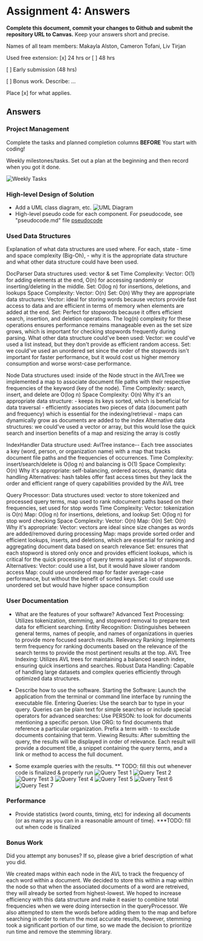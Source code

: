 # Assignment 4: Answers

**Complete this document, commit your changes to Github and submit the repository URL to Canvas.** Keep your answers short and precise.

Names of all team members: Makayla Alston, Cameron Tofani, Liv Tirjan



Used free extension: [x] 24 hrs or [ ] 48 hrs

[ ] Early submission (48 hrs)

[ ] Bonus work. Describe: ...

Place [x] for what applies.


## Answers

### Project Management

Complete the tasks and planned completion columns **BEFORE** You start with 
coding!


Weekly milestones/tasks. Set out a plan at the beginning and then record when you got it done.

![Weekly Tasks](table.png)


### High-level Design of Solution

- Add a UML class diagram, etc.
![UML Diagram](UMLEngine.png)
- High-level pseudo code for each component.
For pseudocode, see "pseudocode.md" file
[pseudocode](pseudocode.md)

### Used Data Structures
Explanation of what data structures are used where. For each, state
    - time and space complexity (Big-Oh),
    - why it is the appropriate data structure and what other data structure could have been used.

DocParser
    Data structures used: vector & set
    Time Complexity:
        Vector: O(1) for adding elements at the end, O(n) for accessing randomly or inserting/deleting in the middle.
        Set: O(log n) for insertions, deletions, and lookups
    Space Complexity:
        Vector: O(n) 
        Set: O(n) 
    Why they are appropriate data structures:
        Vector: ideal for storing words because vectors provide fast access to data and are efficient in terms of memory when elements are added at the end.
        Set: Perfect for stopwords because it offers efficient search, insertion, and deletion operations. The log(n) complexity for these operations ensures performance remains manageable even as the set size grows, which is important for checking stopwords frequently during parsing.
    What other data structure could've been used:
        Vector: we could've used a list instead, but they don't provide as efficient random access. 
        Set: we could've used an unordered set since the order of the stopwords isn't important for faster performance, but it would cost us higher memory consumption and worse worst-case performance. 

Node
    Data structures used: inside of the Node struct in the AVLTree we implemented a map to associate document file paths with their respective frequencies of the keyword (key of the node).
    Time Complexity: search, insert, and delete are O(log n)
    Space Complexity: O(n)
    Why it's an appropriate data structure: 
        - keeps its keys sorted, which is beneficial for data traversal
        - efficiently associates two pieces of data (document path and frequency) which is essential for the indexing/retrieval
        - maps can dynamically grow as documents are added to the index
    Alternative data structures: we could've used a vector or array, but this would lose the quick search and insertion benefits of a map and resizing the array is costly

IndexHandler
    Data structure used: AvlTree instance-- Each tree associates a key (word, person, or organization name) with a map that tracks document file paths and the frequencies of occurrences.
    Time Complexity: insert/search/delete is O(log n) and balancing is O(1)
    Space Complexity: O(n)
    Why it's appropriate: self-balancing, ordered access, dynamic data handling
    Alternatives: hash tables offer fast access times but they lack the order and efficient range of query capabilities provided by the AVL tree

Query Processor:
    Data structures used: vector to store tokenized and processed query terms, map used to rank ndocument paths based on their frequencies, set used for stop words
    Time Complexity:
        Vector:  tokenization is O(n)
        Map: O(log n) for insertions, deletions, and lookup
        Set: O(log n) for stop word checking
    Space Complexity:
        Vector: O(n)
        Map: O(n)
        Set: O(n)
    Why it's appropriate: 
        Vector: vectors are ideal since size changes as words are added/removed during processing
        Map: maps provide sorted order and efficient lookups, inserts, and deletions, which are essential for ranking and aggregating document data based on search relevance
        Set: ensures that each stopword is stored only once and provides efficient lookups, which is critical for the quick processing of query terms against a list of stopwords.
    Alternatives: 
        Vector: could use a list, but it would have slower random access
        Map: could use unordered map for faster average-case performance, but without the benefit of sorted keys.
        Set: could use unordered set but would have higher space consumption



### User Documentation
- What are the features of your software?
Advanced Text Processing: Utilizes tokenization, stemming, and stopword removal to prepare text data for efficient searching.
Entity Recognition: Distinguishes between general terms, names of people, and names of organizations in queries to provide more focused search results.
Relevancy Ranking: Implements term frequency for ranking documents based on the relevance of the search terms to provide the most pertinent results at the top.
AVL Tree Indexing: Utilizes AVL trees for maintaining a balanced search index, ensuring quick insertions and searches.
Robust Data Handling: Capable of handling large datasets and complex queries efficiently through optimized data structures.

- Describe how to use the software.
Starting the Software: Launch the application from the terminal or command line interface by running the executable file. 
Entering Queries: Use the search bar to type in your query. Queries can be plain text for simple searches or include special operators for advanced searches:
Use PERSON:<name> to look for documents mentioning a specific person.
Use ORG:<organization> to find documents that reference a particular organization.
Prefix a term with - to exclude documents containing that term.
Viewing Results: After submitting the query, the results will be displayed in order of relevance. Each result will provide a document title, a snippet containing the query terms, and a link or method to access the full document.

- Some example queries with the results.
** TODO: fill this out whenever code is finalized & properly run
![Query Test 1](querytest1.png)
![Query Test 2](querytest2.png)
![Query Test 3](querytest3.png)
![Query Test 4](querytest4.png)
![Query Test 5](querytest5.png)
![Query Test 6](querytest6.png)
![Query Test 7](querytest7.png)


### Performance
- Provide statistics (word counts, timing, etc) for indexing all documents (or as many as you can in a reasonable amount of time).
***TODO: fill out when code is finalized 

### Bonus Work
Did you attempt any bonuses? If so, please give a brief description of what you did.

We created maps within each node in the AVL to track the frequency of each word within a document. We decided to store this within a map within the node so that when the associated documents of a word are retreived, they will already be sorted from highest-lowest. We hoped to increase efficiency with this data structure and make it easier to combine total frequencies when we were doing intersection in the queryProcessor. We also attempted to stem the words before adding them to the map and before searching in order to return the most accurate results, however, stemming took a significant portion of our time, so we made the decision to prioritize run time and remove the stemming library. 
